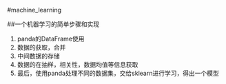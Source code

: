 #machine_learning

##一个机器学习的简单步骤和实现
1. panda的DataFrame使用
2. 数据的获取，合并
3. 中间数据的存储
4. 数据的在抽样，相关性，数据均值等信息获取
5. 最后，使用panda处理不同的数据集，交给sklearn进行学习，得出一个模型
